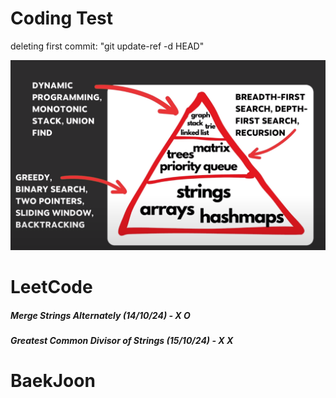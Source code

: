 # Coding Test

deleting first commit: "git update-ref -d HEAD"


![Image](image.png)

# LeetCode
##### Merge Strings Alternately (14/10/24) - X O
##### Greatest Common Divisor of Strings (15/10/24) - X X

# BaekJoon
##### 


